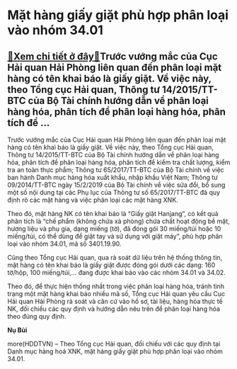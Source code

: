 Mặt hàng giấy giặt phù hợp phân loại vào nhóm 34.01
===================================================

[:gift:Xem chi tiết ở đây:gift:](https://hddtvn.com/mat-hang-giay-giat-phu-hop-phan-loai-vao-nhom-34-01/)Trước vướng mắc của Cục Hải quan Hải Phòng liên quan đến phân loại mặt hàng có tên khai báo là giấy giặt. Về việc này, theo Tổng cục Hải quan, Thông tư 14/2015/TT-BTC của Bộ Tài chính hướng dẫn về phân loại hàng hóa, phân tích để phân loại hàng hóa, phân tích để …
------------------------------------------------------------------------------------------------------------------------------------------------------------------------------------------------------------------------------------------------------------------------


Trước vướng mắc của Cục Hải quan Hải Phòng liên quan đến phân loại mặt hàng có tên khai báo là giấy giặt. Về việc này, theo Tổng cục Hải quan, Thông tư 14/2015/TT-BTC của Bộ Tài chính hướng dẫn về phân loại hàng hóa, phân tích để phân loại hàng hóa, phân tích để kiểm tra chất lượng, kiểm tra an toàn thực phẩm; Thông tư 65/2017/TT-BTC của Bộ Tài chính về việc ban hành Danh mục hàng hóa xuất khẩu, nhập khẩu Việt Nam; Thông tư 09/2014/TT-BTC ngày 15/2/2019 của Bộ Tài chính về việc sửa đổi, bổ sung một số nội dung tại các Phụ lục của Thông tư số 65/2017/TT-BTC đã quy định rõ các mặt hàng và việc phân loại các mặt hàng XNK.


Theo đó, mặt hàng NK có tên khai báo là “Giấy giặt Hanjang”, có kết quả phân tích là “chế phẩm (không chứa xà phòng) chứa chất hoạt động bề mặt, hương liệu và phụ gia, dạng miếng (tờ), đã đóng gói 30 miếng/túi hoặc 10 miếng/túi, có thể dùng để giặt tay và sử dụng với giặt máy”, phù hợp phân loại vào nhóm 34.01, mã số 3401.19.90.


Cũng theo Tổng cục Hải quan, qua rà soát dữ liệu trên hệ thống thông tin, mặt hàng có tên khai báo là giấy giặt được đóng gói dưới các dạng: 160 tờ/hộp, 100 miếng/túi,… đang được khai báo vào các nhóm 34.01 và 34.02.


Theo đó, để thực hiện thống nhất trong việc phân loại hàng hóa, tránh tình trạng một mặt hàng khai báo nhiều mã số, Tổng cục Hải quan yêu cầu Cục Hải quan Hải Phòng rà soát và căn cứ vào hồ sơ, tài liệu, hàng hóa thực tế NK, đối chiếu các quy định và hướng dẫn nêu trên để phân loại hàng hóa theo đúng quy định.




**Nụ Bùi**



more(HDDTVN) – Theo Tổng cục Hải quan, đối chiếu với các quy định tại Danh mục hàng hoá XNK, mặt hàng giấy giặt phù hợp phân loại vào nhóm 34.01.

